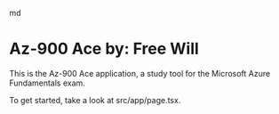 md
# Az-900 Ace by: Free Will

This is the Az-900 Ace application, a study tool for the Microsoft Azure Fundamentals exam.

To get started, take a look at src/app/page.tsx.
